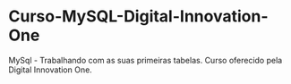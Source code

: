 # Curso-MySQL-Digital-Innovation-One
MySql - Trabalhando com as suas primeiras tabelas. Curso oferecido pela Digital Innovation One.
